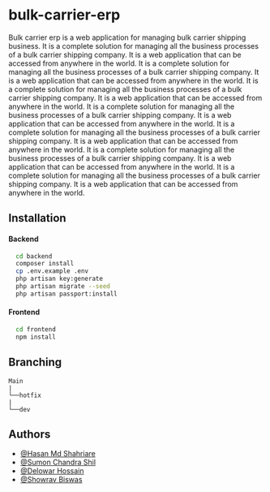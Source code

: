 # bulk-carrier-erp

Bulk carrier erp is a web application for managing bulk carrier shipping business. It is a complete solution for managing all the business processes of a bulk carrier shipping company. It is a web application that can be accessed from anywhere in the world. It is a complete solution for managing all the business processes of a bulk carrier shipping company. It is a web application that can be accessed from anywhere in the world. It is a complete solution for managing all the business processes of a bulk carrier shipping company. It is a web application that can be accessed from anywhere in the world. It is a complete solution for managing all the business processes of a bulk carrier shipping company. It is a web application that can be accessed from anywhere in the world. It is a complete solution for managing all the business processes of a bulk carrier shipping company. It is a web application that can be accessed from anywhere in the world. It is a complete solution for managing all the business processes of a bulk carrier shipping company. It is a web application that can be accessed from anywhere in the world. It is a complete solution for managing all the business processes of a bulk carrier shipping company. It is a web application that can be accessed from anywhere in the world.

## Installation

#### Backend
```bash
  cd backend
  composer install
  cp .env.example .env
  php artisan key:generate
  php artisan migrate --seed
  php artisan passport:install
```

#### Frontend
```bash
  cd frontend
  npm install
```

## Branching #
```
Main
|
└──hotfix
|
└──dev

```
## Authors

- [@Hasan Md Shahriare](https://github.com/hasashah)
- [@Sumon Chandra Shil](https://www.github.com/sumonchandrashil)
- [@Delowar Hossain](https://www.github.com/illusionist3886)
- [@Showrav Biswas](https://github.com/ShowravBiswas)

